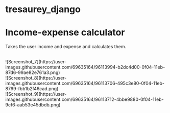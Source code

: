 # tresaurey_django

<h1>Income-expense calculator</h1>
<p>Takes the user income and expense and calculates them.</p>
<br>
![Screenshot_7](https://user-images.githubusercontent.com/69635164/96113994-b2dc4d00-0f04-11eb-87d6-99ae82e761a3.png)
<br>
![Screenshot_8](https://user-images.githubusercontent.com/69635164/96113706-495c3e80-0f04-11eb-8769-fbb1b2f46cad.png)
<br>
![Screenshot_9](https://user-images.githubusercontent.com/69635164/96113712-4bbe9880-0f04-11eb-9cf6-aab53e45dbdb.png)
